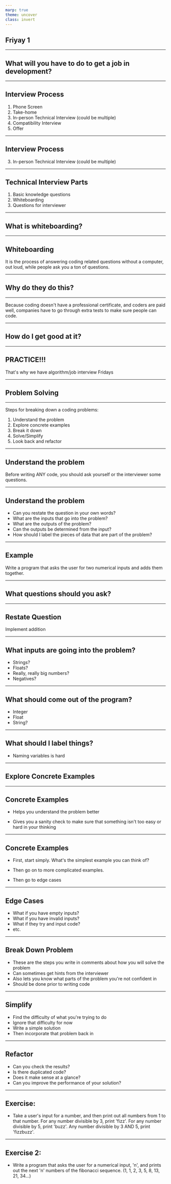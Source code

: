 ```yaml
---
marp: true
theme: uncover
class: invert
---
```


Friyay 1
-

---

What will you have to do to get a job in development?
-

___
Interview Process
-
1. Phone Screen
2. Take-home
3. In-person Technical Interview (could be multiple)
4. Compatibility Interview
5. Offer

---
Interview Process
-

3. In-person Technical Interview (could be multiple)


___
Technical Interview Parts
-
1. Basic knowledge questions
2. Whiteboarding
3. Questions for interviewer

---

What is whiteboarding?
-

___
Whiteboarding
-
It is the process of answering coding related questions without a computer, out loud, while people ask you a ton of questions.

---

Why do they do this?
-

---

Because coding doesn't have a professional certificate, and coders are paid well, companies have to go through extra tests to make sure people can code.

---

How do I get good at it?
-

---

PRACTICE!!!
-
That's why we have algorithm/job interview Fridays

---

Problem Solving
-


---

Steps for breaking down a coding problems:

1. Understand the problem
2. Explore concrete examples
3. Break it down
4. Solve/Simplify
5. Look back and refactor

---

Understand the problem
-

Before writing ANY code, you should ask yourself or the interviewer some questions.

---
Understand the problem
-

- Can you restate the question in your own words?
- What are the inputs that go into the problem?
- What are the outputs of the problem?
- Can the outputs be determined from the input?
- How should I label the pieces of data that are part of the problem?

---
Example
-
Write a program that asks the user for two numerical inputs and adds them together.

---

What questions should you ask?
-

---

Restate Question
-
Implement addition

---

What inputs are going into the problem?
-
- Strings?
- Floats?
- Really, really big numbers?
- Negatives?

---

What should come out of the program?
-
- Integer
- Float
- String?

---

What should I label things?
-
- Naming variables is hard

---

Explore Concrete Examples
-


---
Concrete Examples
-
- Helps you understand the problem better

- Gives you a sanity check to make sure that something isn't too easy or hard in your thinking

---
Concrete Examples
-
- First, start simply. What's the simplest example you can think of?

- Then go on to more complicated examples.

- Then go to edge cases

---
Edge Cases
-

- What if you have empty inputs?
- What if you have invalid inputs?
- What if they try and input code?
- etc.

---
Break Down Problem
-
- These are the steps you write in comments about how you will solve the problem
- Can sometimes get hints from the interviewer
- Also lets you know what parts of the problem you're not confident in
- Should be done prior to writing code

---
Simplify
-
- Find the difficulty of what you're trying to do
- Ignore that difficulty for now
- Write a simple solution
- Then incorporate that problem back in

---
Refactor
-
- Can you check the results?
- Is there duplicated code?
- Does it make sense at a glance?
- Can you improve the performance of your solution?

---

Exercise:
-
- Take a user's input for a number, and then print out all numbers from 1 to that number. For any number divisible by 3, print 'fizz'. For any number divisible by 5, print 'buzz'. Any number divisible by 3 AND 5, print 'fizzbuzz'.

---

Exercise 2:
-
- Write a program that asks the user for a numerical input, 'n', and prints out the next 'n' numbers of the fibonacci sequence. (1, 1, 2, 3, 5, 8, 13, 21, 34...)